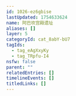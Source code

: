 ```yaml
---
id: 1026-ez6gbise
lastUpdated: 1754633624
name: 阿巴坎宫殿遗址
aliases: []
layer: 5
categoryId: cat_8abY-bU7
tagIds:
  - tag_eAgXxyKy
  - tag_TRpfu-I4
nsfw: false
parent: ""
relatedEntries: []
timelineEvents: []
titledLinks: []
---
```



